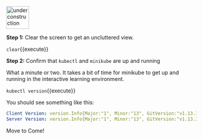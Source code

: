 <img src="http://www.gosc.org/_Media/under-construction-yellow-d_med.png" width="60" alt="under construction" />
 
**Step 1:** Clear the screen to  get an uncluttered view.
 
`clear`{{execute}}
  
**Step 2:** Confirm that `kubectl` and `minikube` are up and running

What a minute or two. It takes a bit of time for minikube to get up and running in the interactive learning environment.

`kubectl version`{{execute}}

You should see something like this:

```yaml
Client Version: version.Info{Major:"1", Minor:"13", GitVersion:"v1.13.3", GitCommit:"721bfa751924da8d1680787490c54b9179b1fed0", GitTreeState:"clean", BuildDate:"2019-02-01T20:08:12Z", GoVersion:"go1.11.5", Compiler:"gc", Platform:"linux/amd64"}
Server Version: version.Info{Major:"1", Minor:"13", GitVersion:"v1.13.3", GitCommit:"721bfa751924da8d1680787490c54b9179b1fed0", GitTreeState:"clean", BuildDate:"2019-02-01T20:00:57Z", GoVersion:"go1.11.5", Compiler:"gc", Platform:"linux/amd64"}
```


Move to Come!
